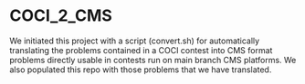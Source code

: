 # COCI_2_CMS

We initiated this project with a script (convert.sh) for automatically translating the problems contained in a COCI contest into CMS format problems directly usable in contests run on main branch CMS platforms.
We also populated this repo with those problems that we have translated. 
